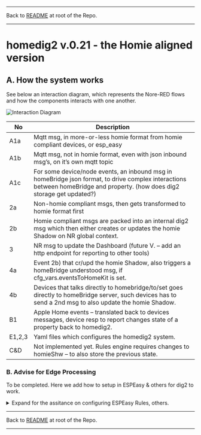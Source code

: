 * * *
Back to [README](../README.md) at root of the Repo. 
* * *
 

# homedig2 v.0.21 - the Homie aligned version

## A. How the system works

See below an interaction diagram, which represents the Nore-RED flows and how the components interacts with one another.  

![Interaction Diagram](../images/dig2_interactionDiagram.png)    


|No  | Description |
|----|-------------|
|A1a | Mqtt msg, in more-or-less homie format from homie compliant devices, or esp_easy |
|A1b | Mqtt msg, not in homie format, even with json inbound msg’s, on it’s own mqtt topic
|A1c | For some device/node events, an inbound msg in homeBridge json format, to drive complex interactions between homeBridge and property. (how does dig2 storage get updated?)
|2a  | Non-homie compliant msgs, then gets transformed to homie format first
|2b  | Homie compliant msgs are packed into an internal dig2 msg which then either creates or updates the homie Shadow on NR global context.
|3   | NR msg to update the Dashboard (future V. – add an http endpoint for reporting to other tools)
|4a  | Event 2b) that cr/upd the homie Shadow, also triggers a homeBridge understood msg, if cfg_vars.eventsToHomeKit is set.
|4b  | Devices that talks directly to homebridge/to/set goes directly to homeBridge server, such devices has to send a 2nd msg to also update the homie Shadow.
|B1  | Apple Home events – translated back to devices messages, device resp to report changes state of a property back to homedig2.
|E1,2,3| Yaml files which configures the homedig2 system.
|C&D | Not implemented yet. Rules engine requires changes to homieShw – to also store the previous state.



### B. Advise for Edge Processing
To be completed. Here we add how to setup in ESPEasy & others for dig2 to work.

<details>
    <summary>Expand for the assitance on configuring ESPEasy Rules, others.</summary>

#### ESPEasy:
  
  - For instance, to pubish to mqtt from ESP Rules:   

    ```
    on GateClosed#Status=1.00 do    // door closed
      CurrentDoorState,1
      Publish homebridge/to/set,{"name":"ESP66.Gate1.relay","service_name":"Garage Door","characteristic":"CurrentDoorState","value":1}
    endon

    ```

#### Other?

</details>



* * *
Back to [README](../README.md) at root of the Repo. 
* * *
 